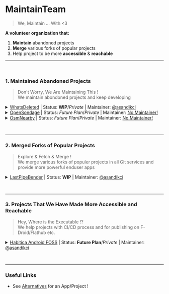 # MaintainTeam
> We, Maintain ... With <3

**A volunteer organization that:**
1. **Maintain** abandoned projects
2. **Merge** various forks of popular projects
3. Help project to be more **accessible** & **reachable**

<hr><br>
<!--################################
##############---1---###############
#################################-->

### 1. Maintained Abandoned Projects 
> Don't Worry, We Are Maintaining This !<br>
We maintain abondoned projects and keep developing

<details><summary>
<a href="https://github.com/MaintainTeam/WhatsDeleted">WhatsDeleted</a> | Status: <b>WIP</b>/<em>Private</em> | Maintainer: <a href="https://github.com/asandikci">@asandikci</a>
</summary>

  - [Abandoned Old Version](https://github.com/4nubhav/WhatsDeleted) 
</details><details><summary>
<a href="https://github.com/MaintainTeam/OpenSondage">OpenSondage</a> | Status: <em>Future Plan</em>/<em>Private</em> | Maintainer: <a href="#help-us-">No Maintainer!</a>
</summary>

  - [Abandoned Old Version (FramaDate)](https://framagit.org/framasoft/framadate/)
  - [Original Oldest Version](https://github.com/leblanc-simon/OpenSondage)
</details><details><summary>
<a href="https://github.com/MaintainTeam/OsmNearby">OsmNearby</a> | Status: <em>Future Plan</em>/<em>Private</em> | Maintainer: <a href="#help-us-">No Maintainer!</a>
</summary>

  - [Abandoned Old Version](https://github.com/Teester/Whats-Nearby)
</details>

<br><hr>
<!--################################
##############---2---###############
#################################-->

### 2. Merged Forks of Popular Projects
> Explore & Fetch & Merge !<br>
We merge various forks of populer projects in all Git services and provide more powerful enduser apps

<details><summary>
<a href="https://github.com/MaintainTeam/LastPipeBender">LastPipeBender</a> | Status: <b>WIP</b> | Maintainer: <a href="https://github.com/asandikci">@asandikci</a>
</summary>

  - Main Project: [Newpipe](https://github.com/TeamNewPipe/NewPipe)
  - Combined Forks: [Tubular](https://github.com/polymorphicshade/Tubular) + [BraveNewPipe](https://github.com/bravenewpipe/NewPipe) (WIP) + [PipePipe](https://github.com/InfinityLoop1308/PipePipe/) (Future Plan)
  - Sub Projects: [LastPipeExtractor](https://github.com/MaintainTeam/LastPipeExtractor/)
</details>


<br><hr>
<!--################################
##############---3---###############
#################################-->

### 3. Projects That We Have Made More Accessible and Reachable
> Hey, Where is the Executable !?<br>
We help projects with CI/CD process and for publishing on F-Droid/Flathub etc.

<details><summary>
<a href="https://github.com/MaintainTeam/HabiticaAndroidFOSS">Habitica Android FOSS</a> | Status: <b>Future Plan</b>/<em>Private</em> | Maintainer: <a href="https://github.com/asandikci">@asandikci</a>
</summary>

  - [Original Version](https://github.com/HabitRPG/habitica-android/) (with proprietary components) 
</details>
  


<br><hr>

### Useful Links
- See [Alternatives](https://alternativeto.net) for an App/Project !

<!--
### Help Us !
- Apply to maintain a project: [Apply](https://form.maintainteam.org/apply)
- Help with translatison: [Translate on Weblate](https://translate.maintainteam.org)
- Help with minor fixes: [Inspect Bugs](https://prman.maintainteam.org/issues?services=all&projects=all&type=minor) # Project Manager for organizing all issues/PR's in git services
- Buy us a Coffee: [LibrePay](link) | [OpenCollective](link) | [Other Ways to Donate](https://maintainteam.org/donate)
-->
